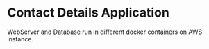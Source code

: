 # Contact Details Application

WebServer and Database run in different docker containers on AWS instance. 
